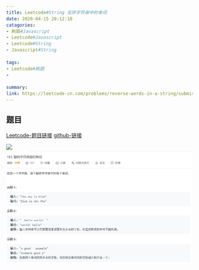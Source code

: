 ```yaml
---
title: Leetcode#String 反转字符串中的单词
date: 2020-04-15 20:12:18 
catagories: 
- 刷题#Javascript 
- Leetcode#Javascript 
- Leetcode#String 
- Javascript#String 

tags: 
- Leetcode#刷题 
-  

summary: 
link: https://leetcode-cn.com/problems/reverse-words-in-a-string/submissions/
---
```


## 题目
[Leetcode-题目链接](https://leetcode-cn.com/problems/reverse-words-in-a-string/submissions/)
[github-链接](https://github.com/WenJiang99/leetcode/tree/master/String/reverseWords)

![](./problem.png)
![](https://raw.githubusercontent.com/WenJiang99/leetcode/master/String/reverseWords/problem.png)

